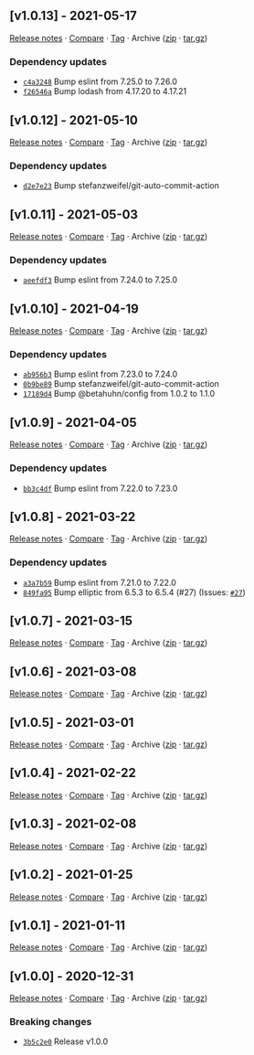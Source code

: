 ## [v1.0.13] - 2021-05-17

[Release notes](https://github.com/BetaHuhn/feedback-js/releases/tag/v1.0.13) · [Compare](https://github.com/BetaHuhn/feedback-js/compare/v1.0.12...v1.0.13) · [Tag](https://github.com/BetaHuhn/feedback-js/tree/v1.0.13) · Archive ([zip](https://github.com/BetaHuhn/feedback-js/archive/v1.0.13.zip) · [tar.gz](https://github.com/BetaHuhn/feedback-js/archive/v1.0.13.tar.gz))

### Dependency updates

- [`c4a3248`](https://github.com/BetaHuhn/feedback-js/commit/c4a3248)  Bump eslint from 7.25.0 to 7.26.0
- [`f26546a`](https://github.com/BetaHuhn/feedback-js/commit/f26546a)  Bump lodash from 4.17.20 to 4.17.21

## [v1.0.12] - 2021-05-10

[Release notes](https://github.com/BetaHuhn/feedback-js/releases/tag/v1.0.12) · [Compare](https://github.com/BetaHuhn/feedback-js/compare/v1.0.11...v1.0.12) · [Tag](https://github.com/BetaHuhn/feedback-js/tree/v1.0.12) · Archive ([zip](https://github.com/BetaHuhn/feedback-js/archive/v1.0.12.zip) · [tar.gz](https://github.com/BetaHuhn/feedback-js/archive/v1.0.12.tar.gz))

### Dependency updates

- [`d2e7e23`](https://github.com/BetaHuhn/feedback-js/commit/d2e7e23)  Bump stefanzweifel/git-auto-commit-action

## [v1.0.11] - 2021-05-03

[Release notes](https://github.com/BetaHuhn/feedback-js/releases/tag/v1.0.11) · [Compare](https://github.com/BetaHuhn/feedback-js/compare/v1.0.10...v1.0.11) · [Tag](https://github.com/BetaHuhn/feedback-js/tree/v1.0.11) · Archive ([zip](https://github.com/BetaHuhn/feedback-js/archive/v1.0.11.zip) · [tar.gz](https://github.com/BetaHuhn/feedback-js/archive/v1.0.11.tar.gz))

### Dependency updates

- [`aeefdf3`](https://github.com/BetaHuhn/feedback-js/commit/aeefdf3)  Bump eslint from 7.24.0 to 7.25.0

## [v1.0.10] - 2021-04-19

[Release notes](https://github.com/BetaHuhn/feedback-js/releases/tag/v1.0.10) · [Compare](https://github.com/BetaHuhn/feedback-js/compare/v1.0.9...v1.0.10) · [Tag](https://github.com/BetaHuhn/feedback-js/tree/v1.0.10) · Archive ([zip](https://github.com/BetaHuhn/feedback-js/archive/v1.0.10.zip) · [tar.gz](https://github.com/BetaHuhn/feedback-js/archive/v1.0.10.tar.gz))

### Dependency updates

- [`ab956b3`](https://github.com/BetaHuhn/feedback-js/commit/ab956b3)  Bump eslint from 7.23.0 to 7.24.0
- [`0b9be89`](https://github.com/BetaHuhn/feedback-js/commit/0b9be89)  Bump stefanzweifel/git-auto-commit-action
- [`17189d4`](https://github.com/BetaHuhn/feedback-js/commit/17189d4)  Bump @betahuhn/config from 1.0.2 to 1.1.0

## [v1.0.9] - 2021-04-05

[Release notes](https://github.com/BetaHuhn/feedback-js/releases/tag/v1.0.9) · [Compare](https://github.com/BetaHuhn/feedback-js/compare/v1.0.8...v1.0.9) · [Tag](https://github.com/BetaHuhn/feedback-js/tree/v1.0.9) · Archive ([zip](https://github.com/BetaHuhn/feedback-js/archive/v1.0.9.zip) · [tar.gz](https://github.com/BetaHuhn/feedback-js/archive/v1.0.9.tar.gz))

### Dependency updates

- [`bb3c4df`](https://github.com/BetaHuhn/feedback-js/commit/bb3c4df)  Bump eslint from 7.22.0 to 7.23.0

## [v1.0.8] - 2021-03-22

[Release notes](https://github.com/BetaHuhn/feedback-js/releases/tag/v1.0.8) · [Compare](https://github.com/BetaHuhn/feedback-js/compare/v1.0.7...v1.0.8) · [Tag](https://github.com/BetaHuhn/feedback-js/tree/v1.0.8) · Archive ([zip](https://github.com/BetaHuhn/feedback-js/archive/v1.0.8.zip) · [tar.gz](https://github.com/BetaHuhn/feedback-js/archive/v1.0.8.tar.gz))

### Dependency updates

- [`a3a7b59`](https://github.com/BetaHuhn/feedback-js/commit/a3a7b59)  Bump eslint from 7.21.0 to 7.22.0
- [`849fa95`](https://github.com/BetaHuhn/feedback-js/commit/849fa95)  Bump elliptic from 6.5.3 to 6.5.4 (#27)
(Issues: [`#27`](https://github.com/BetaHuhn/feedback-js/issues/27))

## [v1.0.7] - 2021-03-15

[Release notes](https://github.com/BetaHuhn/feedback-js/releases/tag/v1.0.7) · [Compare](https://github.com/BetaHuhn/feedback-js/compare/v1.0.6...v1.0.7) · [Tag](https://github.com/BetaHuhn/feedback-js/tree/v1.0.7) · Archive ([zip](https://github.com/BetaHuhn/feedback-js/archive/v1.0.7.zip) · [tar.gz](https://github.com/BetaHuhn/feedback-js/archive/v1.0.7.tar.gz))

## [v1.0.6] - 2021-03-08

[Release notes](https://github.com/BetaHuhn/feedback-js/releases/tag/v1.0.6) · [Compare](https://github.com/BetaHuhn/feedback-js/compare/v1.0.5...v1.0.6) · [Tag](https://github.com/BetaHuhn/feedback-js/tree/v1.0.6) · Archive ([zip](https://github.com/BetaHuhn/feedback-js/archive/v1.0.6.zip) · [tar.gz](https://github.com/BetaHuhn/feedback-js/archive/v1.0.6.tar.gz))

## [v1.0.5] - 2021-03-01

[Release notes](https://github.com/BetaHuhn/feedback-js/releases/tag/v1.0.5) · [Compare](https://github.com/BetaHuhn/feedback-js/compare/v1.0.4...v1.0.5) · [Tag](https://github.com/BetaHuhn/feedback-js/tree/v1.0.5) · Archive ([zip](https://github.com/BetaHuhn/feedback-js/archive/v1.0.5.zip) · [tar.gz](https://github.com/BetaHuhn/feedback-js/archive/v1.0.5.tar.gz))

## [v1.0.4] - 2021-02-22

[Release notes](https://github.com/BetaHuhn/feedback-js/releases/tag/v1.0.4) · [Compare](https://github.com/BetaHuhn/feedback-js/compare/v1.0.3...v1.0.4) · [Tag](https://github.com/BetaHuhn/feedback-js/tree/v1.0.4) · Archive ([zip](https://github.com/BetaHuhn/feedback-js/archive/v1.0.4.zip) · [tar.gz](https://github.com/BetaHuhn/feedback-js/archive/v1.0.4.tar.gz))

## [v1.0.3] - 2021-02-08

[Release notes](https://github.com/BetaHuhn/feedback-js/releases/tag/v1.0.3) · [Compare](https://github.com/BetaHuhn/feedback-js/compare/v1.0.2...v1.0.3) · [Tag](https://github.com/BetaHuhn/feedback-js/tree/v1.0.3) · Archive ([zip](https://github.com/BetaHuhn/feedback-js/archive/v1.0.3.zip) · [tar.gz](https://github.com/BetaHuhn/feedback-js/archive/v1.0.3.tar.gz))

## [v1.0.2] - 2021-01-25

[Release notes](https://github.com/BetaHuhn/feedback-js/releases/tag/v1.0.2) · [Compare](https://github.com/BetaHuhn/feedback-js/compare/v1.0.1...v1.0.2) · [Tag](https://github.com/BetaHuhn/feedback-js/tree/v1.0.2) · Archive ([zip](https://github.com/BetaHuhn/feedback-js/archive/v1.0.2.zip) · [tar.gz](https://github.com/BetaHuhn/feedback-js/archive/v1.0.2.tar.gz))

## [v1.0.1] - 2021-01-11

[Release notes](https://github.com/BetaHuhn/feedback-js/releases/tag/v1.0.1) · [Compare](https://github.com/BetaHuhn/feedback-js/compare/v1.0.0...v1.0.1) · [Tag](https://github.com/BetaHuhn/feedback-js/tree/v1.0.1) · Archive ([zip](https://github.com/BetaHuhn/feedback-js/archive/v1.0.1.zip) · [tar.gz](https://github.com/BetaHuhn/feedback-js/archive/v1.0.1.tar.gz))

## [v1.0.0] - 2020-12-31

[Release notes](https://github.com/BetaHuhn/feedback-js/releases/tag/v1.0.0) · [Compare](https://github.com/BetaHuhn/feedback-js/compare/v0.3.1...v1.0.0) · [Tag](https://github.com/BetaHuhn/feedback-js/tree/v1.0.0) · Archive ([zip](https://github.com/BetaHuhn/feedback-js/archive/v1.0.0.zip) · [tar.gz](https://github.com/BetaHuhn/feedback-js/archive/v1.0.0.tar.gz))

### Breaking changes

- [`3b5c2e0`](https://github.com/BetaHuhn/feedback-js/commit/3b5c2e0)  Release v1.0.0
